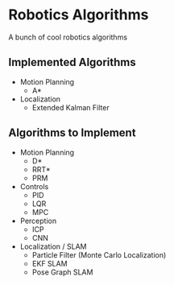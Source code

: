 # Robotics Algorithms
A bunch of cool robotics algorithms
## Implemented Algorithms
- Motion Planning
  - A*
- Localization
  - Extended Kalman Filter
## Algorithms to Implement
- Motion Planning
  - D*
  - RRT*
  - PRM
- Controls
  - PID
  - LQR
  - MPC
- Perception
  - ICP
  - CNN
- Localization / SLAM
  - Particle Filter (Monte Carlo Localization)
  - EKF SLAM
  - Pose Graph SLAM
